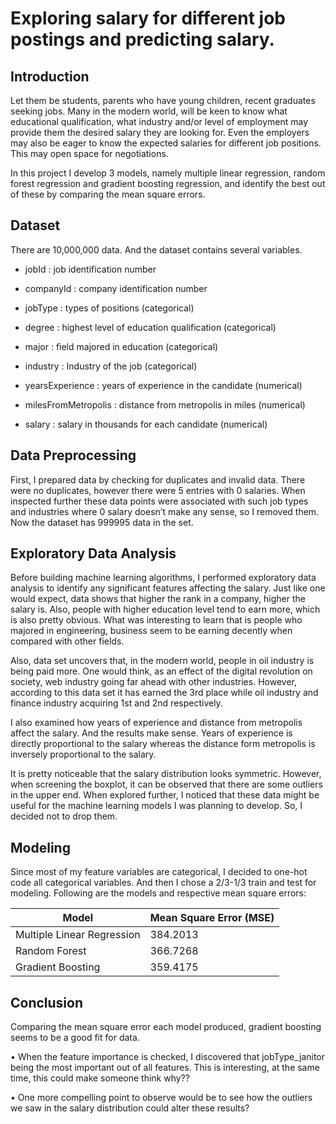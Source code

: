 # Exploring salary for different job postings and predicting salary.

## Introduction

Let them be students, parents who have young children, recent graduates seeking jobs. Many in the modern world, will be keen to know what educational qualification, what industry and/or level of employment may provide them the desired salary they are looking for. Even the employers may also be eager to know the expected salaries for different job positions. This may open space for negotiations.

In this project I develop 3 models, namely multiple linear regression, random forest regression and gradient boosting regression, and identify the best out of these by comparing the mean square errors.

## Dataset

There are 10,000,000 data. And the dataset contains several variables.

- jobId		 	: job identification number 

- companyId	 	: company identification number

- jobType	 	: types of positions (categorical)

- degree		 	: highest level of education qualification (categorical)

- major		 	: field majored in education (categorical)

- industry		: Industry of the job (categorical)

- yearsExperience          : years of experience in the candidate (numerical)

- milesFromMetropolis : distance from metropolis in miles (numerical)

- salary			: salary in thousands for each candidate (numerical)

## Data Preprocessing

First, I prepared data by checking for duplicates and invalid data. There were no duplicates, however there were 5 entries with 0 salaries. When inspected further these data points were associated with such job types and industries where 0 salary doesn’t make any sense, so I removed them. Now the dataset has 999995 data in the set.

## Exploratory Data Analysis

Before building machine learning algorithms, I performed exploratory data analysis to identify any significant features affecting the salary. 
Just like one would expect, data shows that higher the rank in a company, higher the salary is. Also, people with higher education level tend to earn more, which is also pretty obvious. What was interesting to learn that is people who majored in engineering, business seem to be earning decently when compared with other fields. 

Also, data set uncovers that, in the modern world, people in oil industry is being paid more. One would think, as an effect of the digital revolution on society, web industry going far ahead with other industries. However, according to this data set it has earned the 3rd place while oil industry and finance industry acquiring 1st and 2nd respectively.
 
I also examined how years of experience and distance from metropolis affect the salary. And the results make sense. Years of experience is directly proportional to the salary whereas the distance form metropolis is inversely proportional to the salary.

It is pretty noticeable that the salary distribution looks symmetric. However, when screening the boxplot, it can be observed that there are some outliers in the upper end. When explored further, I noticed that these data might be useful for the machine learning models I was planning to develop. So, I decided not to drop them.

## Modeling

Since most of my feature variables are categorical, I decided to one-hot code all categorical variables. And then I chose a 2/3-1/3 train and test for modeling.
Following are the models and respective mean square errors:

Model | Mean Square Error (MSE)
------------ | -------------
Multiple Linear Regression| 384.2013
Random Forest | 	366.7268
Gradient Boosting |  359.4175

## Conclusion

Comparing the mean square error each model produced, gradient boosting seems to be a good fit for data. 

•	When the feature importance is checked, I discovered that jobType_janitor being the most important out of all features. This is interesting, at the same time, this could make someone think why??

•	One more compelling point to observe would be to see how the outliers we saw in the salary distribution could alter these results?
